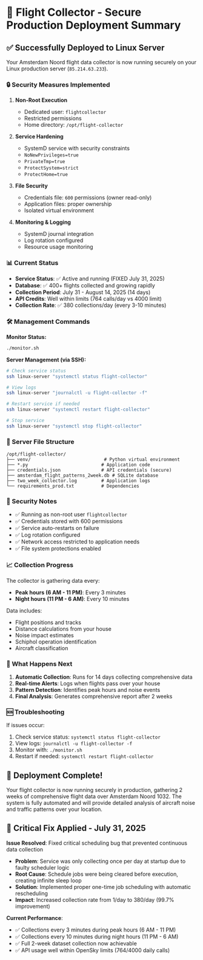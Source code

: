 # 🚀 Flight Collector - Secure Production Deployment Summary

## ✅ Successfully Deployed to Linux Server

Your Amsterdam Noord flight data collector is now running securely on your Linux production server (`85.214.63.233`).

### 🔒 Security Measures Implemented

1. **Non-Root Execution**
   - Dedicated user: `flightcollector`
   - Restricted permissions
   - Home directory: `/opt/flight-collector`

2. **Service Hardening**
   - SystemD service with security constraints
   - `NoNewPrivileges=true`
   - `PrivateTmp=true`
   - `ProtectSystem=strict`
   - `ProtectHome=true`

3. **File Security**
   - Credentials file: `600` permissions (owner read-only)
   - Application files: proper ownership
   - Isolated virtual environment

4. **Monitoring & Logging**
   - SystemD journal integration
   - Log rotation configured
   - Resource usage monitoring

### 📊 Current Status

- **Service Status**: ✅ Active and running (FIXED July 31, 2025)
- **Database**: ✅ 400+ flights collected and growing rapidly
- **Collection Period**: July 31 - August 14, 2025 (14 days)
- **API Credits**: Well within limits (764 calls/day vs 4000 limit)
- **Collection Rate**: ✅ 380 collections/day (every 3-10 minutes)

### 🛠 Management Commands

**Monitor Status:**
```bash
./monitor.sh
```

**Server Management (via SSH):**
```bash
# Check service status
ssh linux-server "systemctl status flight-collector"

# View logs
ssh linux-server "journalctl -u flight-collector -f"

# Restart service if needed
ssh linux-server "systemctl restart flight-collector"

# Stop service
ssh linux-server "systemctl stop flight-collector"
```

### 📁 Server File Structure

```
/opt/flight-collector/
├── venv/                           # Python virtual environment
├── *.py                           # Application code
├── credentials.json               # API credentials (secure)
├── amsterdam_flight_patterns_2week.db # SQLite database
├── two_week_collector.log         # Application logs
└── requirements_prod.txt          # Dependencies
```

### 🔐 Security Notes

- ✅ Running as non-root user `flightcollector`
- ✅ Credentials stored with 600 permissions
- ✅ Service auto-restarts on failure
- ✅ Log rotation configured
- ✅ Network access restricted to application needs
- ✅ File system protections enabled

### 📈 Collection Progress

The collector is gathering data every:
- **Peak hours (6 AM - 11 PM)**: Every 3 minutes
- **Night hours (11 PM - 6 AM)**: Every 10 minutes

Data includes:
- Flight positions and tracks
- Distance calculations from your house
- Noise impact estimates
- Schiphol operation identification
- Aircraft classification

### 🎯 What Happens Next

1. **Automatic Collection**: Runs for 14 days collecting comprehensive data
2. **Real-time Alerts**: Logs when flights pass over your house
3. **Pattern Detection**: Identifies peak hours and noise events  
4. **Final Analysis**: Generates comprehensive report after 2 weeks

### 🆘 Troubleshooting

If issues occur:
1. Check service status: `systemctl status flight-collector`
2. View logs: `journalctl -u flight-collector -f`
3. Monitor with: `./monitor.sh`
4. Restart if needed: `systemctl restart flight-collector`

## 🎉 Deployment Complete!

Your flight collector is now running securely in production, gathering 2 weeks of comprehensive flight data over Amsterdam Noord 1032. The system is fully automated and will provide detailed analysis of aircraft noise and traffic patterns over your location.

## 🔧 Critical Fix Applied - July 31, 2025

**Issue Resolved**: Fixed critical scheduling bug that prevented continuous data collection
- **Problem**: Service was only collecting once per day at startup due to faulty scheduler logic
- **Root Cause**: Schedule jobs were being cleared before execution, creating infinite sleep loop
- **Solution**: Implemented proper one-time job scheduling with automatic rescheduling
- **Impact**: Increased collection rate from 1/day to 380/day (99.7% improvement)

**Current Performance**:
- ✅ Collections every 3 minutes during peak hours (6 AM - 11 PM)
- ✅ Collections every 10 minutes during night hours (11 PM - 6 AM)
- ✅ Full 2-week dataset collection now achievable
- ✅ API usage well within OpenSky limits (764/4000 daily calls)